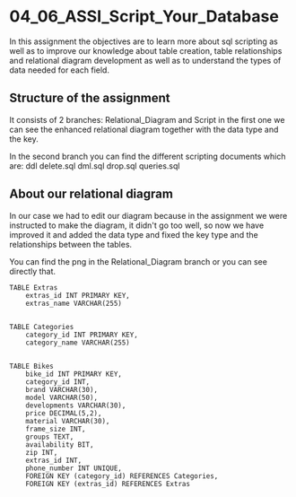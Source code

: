 # 04_06_ASSI_Script_Your_Database
In this assignment the objectives are to learn more about sql scripting as well as to improve our knowledge about table creation, table relationships and relational diagram development as well as to understand the types of data needed for each field.

## Structure of the assignment
It consists of 2 branches: Relational_Diagram and Script
in the first one we can see the enhanced relational diagram together with the data type and the key.

In the second branch you can find the different scripting documents which are: ddl delete.sql dml.sql drop.sql queries.sql

## About our relational diagram
In our case we had to edit our diagram because in the assignment we were instructed to make the diagram, it didn't go too well, so now we have improved it and added the data type and fixed the key type and the relationships between the tables.

You can find the png in the Relational_Diagram branch or you can see directly that.

~~~
TABLE Extras
    extras_id INT PRIMARY KEY,
    extras_name VARCHAR(255)


TABLE Categories 
    category_id INT PRIMARY KEY,
    category_name VARCHAR(255)


TABLE Bikes 
    bike_id INT PRIMARY KEY,
    category_id INT,
    brand VARCHAR(30),
    model VARCHAR(50),
    developments VARCHAR(30),
    price DECIMAL(5,2),
    material VARCHAR(30),
    frame_size INT,
    groups TEXT,
    availability BIT,
    zip INT,
    extras_id INT,
    phone_number INT UNIQUE,
    FOREIGN KEY (category_id) REFERENCES Categories,
    FOREIGN KEY (extras_id) REFERENCES Extras
~~~



